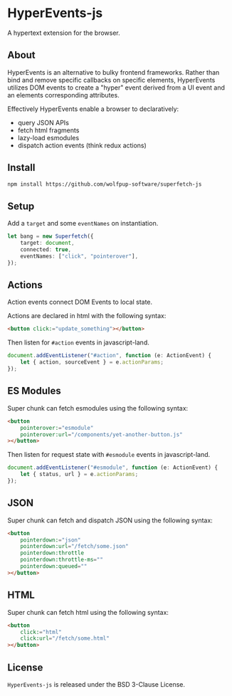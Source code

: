 # HyperEvents-js

A hypertext extension for the browser.

## About

HyperEvents is an alternative to bulky frontend frameworks. Rather than bind and remove specific callbacks on specific elements, HyperEvents utilizes DOM events to create a "hyper" event derived from a UI event and an elements corresponding attributes.

Effectively HyperEvents enable a browser to declaratively:

- query JSON APIs
- fetch html fragments
- lazy-load esmodules
- dispatch action events (think redux actions)

## Install

```html
npm install https://github.com/wolfpup-software/superfetch-js
```

## Setup

Add a `target` and some `eventNames` on instantiation.

```ts
let bang = new Superfetch({
	target: document,
	connected: true,
	eventNames: ["click", "pointerover"],
});
```

## Actions

Action events connect DOM Events to local state.

Actions are declared in html with the following syntax:

```html
<button click:="update_something"></button>
```

Then listen for `#action` events in javascript-land.

```ts
document.addEventListener("#action", function (e: ActionEvent) {
	let { action, sourceEvent } = e.actionParams;
});
```

## ES Modules

Super chunk can fetch esmodules using the following syntax:

```html
<button
	pointerover:="esmodule"
	pointerover:url="/components/yet-another-button.js"
></button>
```

Then listen for request state with `#esmodule` events in javascript-land.

```ts
document.addEventListener("#esmodule", function (e: ActionEvent) {
	let { status, url } = e.actionParams;
});
```

## JSON

Super chunk can fetch and dispatch JSON using the following syntax:

```html
<button
	pointerdown:="json"
	pointerdown:url="/fetch/some.json"
	pointerdown:throttle
	pointerdown:throttle-ms=""
	pointerdown:queued=""
></button>
```

## HTML

Super chunk can fetch html using the following syntax:

```html
<button
	click:="html"
	click:url="/fetch/some.html"
></button>
```

## License

`HyperEvents-js` is released under the BSD 3-Clause License.
